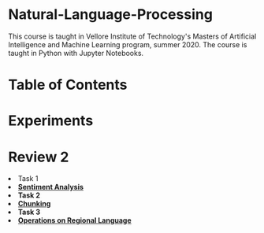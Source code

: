 # Natural-Language-Processing
This course is taught in Vellore Institute of Technology's Masters of Artificial Intelligence and Machine Learning program, summer 2020. The course is taught in Python with Jupyter Notebooks.

# Table of Contents







# Experiments



# Review 2
<li>Task 1
<b><li><a href="https://github.com/bhaswati96/nlp/blob/task1_sentiment/nlp_task.ipynb" class="button">Sentiment Analysis</a></li>
</li>

<li>Task 2 
<li><a href="https://github.com/bhaswati96/nlp/blob/Task-2/Chunking_of_LOR's%20(1).ipynb">Chunking</a></li>

</li>

<li>Task 3
<li><a href="https://github.com/bhaswati96/nlp/tree/Task-3" class="button">Operations on Regional Language</a></li>
</li>


